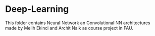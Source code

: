# Deep-Learning

This folder contains Neural Network an Convolutional NN architectures made by Melih Ekinci and Archit Naik as course project in FAU.
